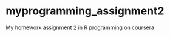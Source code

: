 myprogramming_assignment2
=========================

My homework assignment 2 in R programming on coursera
